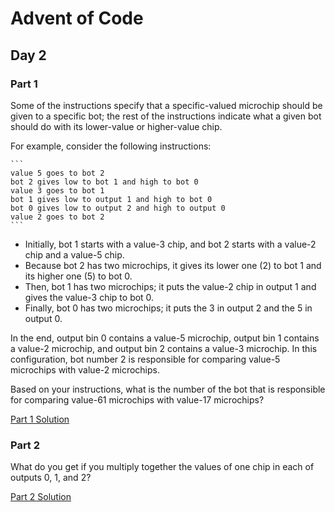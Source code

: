 # Advent of Code
## Day 2

### Part 1
Some of the instructions specify that a specific-valued microchip should be given to a specific bot; the rest of the instructions indicate what a given bot should do with its lower-value or higher-value chip.

For example, consider the following instructions:

	```
	value 5 goes to bot 2
	bot 2 gives low to bot 1 and high to bot 0
	value 3 goes to bot 1
	bot 1 gives low to output 1 and high to bot 0
	bot 0 gives low to output 2 and high to output 0
	value 2 goes to bot 2
	```

* Initially, bot 1 starts with a value-3 chip, and bot 2 starts with a value-2 chip and a value-5 chip.
* Because bot 2 has two microchips, it gives its lower one (2) to bot 1 and its higher one (5) to bot 0.
* Then, bot 1 has two microchips; it puts the value-2 chip in output 1 and gives the value-3 chip to bot 0.
* Finally, bot 0 has two microchips; it puts the 3 in output 2 and the 5 in output 0.

In the end, output bin 0 contains a value-5 microchip, output bin 1 contains a value-2 microchip, and output bin 2 contains a value-3 microchip. In this configuration, bot number 2 is responsible for comparing value-5 microchips with value-2 microchips.

Based on your instructions, what is the number of the bot that is responsible for comparing value-61 microchips with value-17 microchips?

[Part 1 Solution](part1.rb)

### Part 2
What do you get if you multiply together the values of one chip in each of outputs 0, 1, and 2?

[Part 2 Solution](part2.rb)